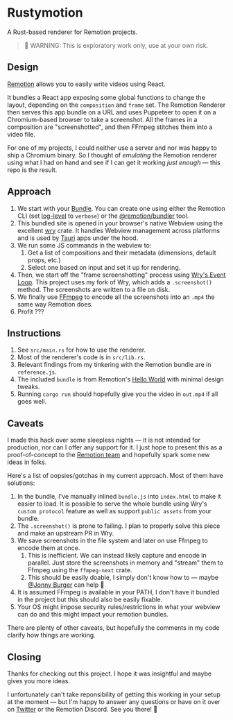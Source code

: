 # Rustymotion

A Rust-based renderer for Remotion projects.

> 🚧 WARNING: This is exploratory work only, use at your own risk.

## Design

[Remotion](https://www.remotion.dev) allows you to easily write videos using React.

It bundles a React app exposing some global functions to change the layout, depending on the `composition` and `frame` set. The Remotion Renderer then serves this app bundle on a URL and uses Puppeteer to open it on a Chromium-based browser to take a screenshot. All the frames in a composition are "screenshotted", and then FFmpeg stitches them into a video file.

For one of my projects, I could neither use a server and nor was happy to ship a Chromium binary. So I thought of _emulating_ the Remotion renderer using what I had on hand and see if I can get it working _just enough_ — this repo is the result.

## Approach

1. We start with your [Bundle](https://www.remotion.dev/docs/terminology#bundle). You can create one using either the Remotion CLI (set [log-level](https://www.remotion.dev/docs/renderer/render-media#loglevel) to `verbose`) or the [@remotion/bundler](https://www.remotion.dev/docs/bundler) tool.
2. This bundled site is opened in your browser's native Webview using the excellent [wry](https://github.com/clearlysid/wry) crate. It handles Webview management across platforms and is used by [Tauri](https://github.com/tauri-apps) apps under the hood.
3. We run some JS commands in the webview to:
    1. Get a list of compositions and their metadata (dimensions, default props, etc.)
    2. Select one based on input and set it up for rendering.
4. Then, we start off the "frame screenshotting" process using [Wry's Event Loop](https://docs.rs/wry/latest/wry/application/event_loop/struct.EventLoop.html). This project uses my fork of Wry, which adds a `.screenshot()` method. The screenshots are written to a file on disk.
5. We finally use [FFmpeg](https://ffmpeg.org) to encode all the screenshots into an `.mp4` the same way Remotion does.
6. Profit ???

## Instructions

1. See `src/main.rs` for how to use the renderer.
2. Most of the renderer's code is in `src/lib.rs`.
3. Relevant findings from my tinkering with the Remotion bundle are in `reference.js`.
4. The included `bundle` is from Remotion's [Hello World](https://github.com/remotion-dev/template-helloworld) with minimal design tweaks.
5. Running `cargo run` should hopefully give you the video in `out.mp4` if all goes well.

## Caveats

I made this hack over some sleepless nights — it is not intended for production, nor can I offer any support for it. I just hope to present this as a proof-of-concept to the [Remotion team](https://github.com/remotion-dev) and hopefully spark some new ideas in folks.

Here's a list of oopsies/gotchas in my current approach. Most of them have solutions:

1. In the bundle, I've manually inlined `bundle.js` into `index.html` to make it easier to load. It is possible to serve the whole bundle using Wry's `custom protocol` feature as well as support `public assets` from your bundle.
2. The `.screenshot()` is prone to failing. I plan to properly solve this piece and make an upstream PR in Wry.
3. We save screenshots in the file system and later on use Ffmpeg to encode them at once.
    1. This is inefficient. We can instead likely capture and encode in parallel. Just store the screenshots in memory and "stream" them to Ffmpeg using the `ffmpeg-next` crate.
    2. This should be easily doable, I simply don't know how to — maybe [@Jonny Burger](https://github.com/JonnyBurger) can help 🙈
4. It is assumed FFmpeg is available in your PATH, I don't have it bundled in the project but this should also be easily fixable.
5. Your OS might impose security rules/restrictions in what your webview can do and this might impact your remotion bundles.

There are plenty of other caveats, but hopefully the comments in my code clarify how things are working.

## Closing

Thanks for checking out this project. I hope it was insightful and maybe gives you more ideas.

I unfortunately can't take reponsibility of getting this working in your setup at the moment — but I'm happy to answer any questions or have on it over on [Twitter](https://twitter.com/clearlysid) or the Remotion Discord. See you there! 👋
